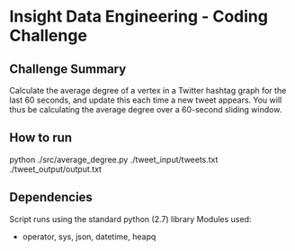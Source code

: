 Insight Data Engineering - Coding Challenge
===========================================================
## Challenge Summary
Calculate the average degree of a vertex in a Twitter hashtag graph for the last 60 seconds, and update this each time a new tweet appears.  You will thus be calculating the average degree over a 60-second sliding window.

## How to run
python ./src/average_degree.py ./tweet_input/tweets.txt ./tweet_output/output.txt

## Dependencies
Script runs using the standard python (2.7) library 
Modules used: 
 - operator, sys, json, datetime, heapq

